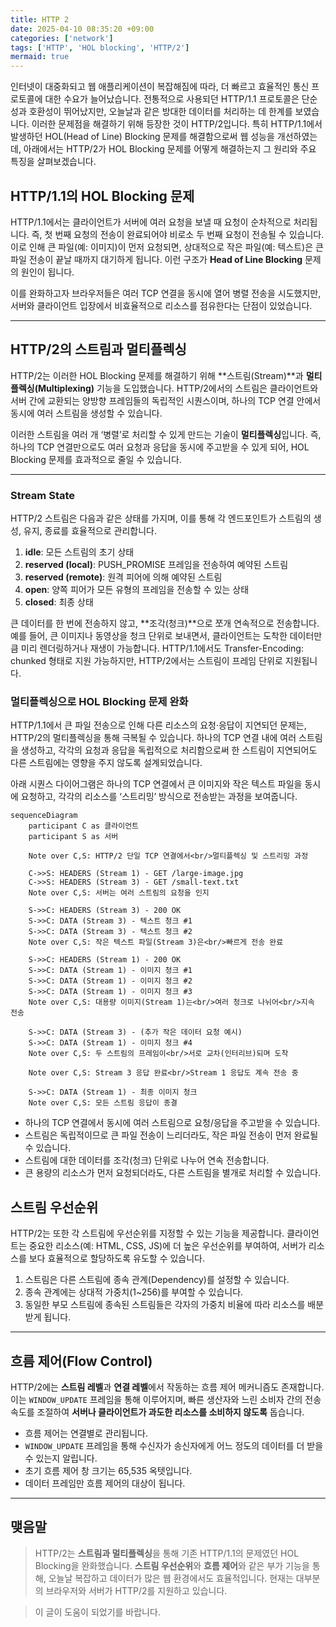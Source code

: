 ```yaml
---
title: HTTP 2
date: 2025-04-10 08:35:20 +09:00
categories: ['network']
tags: ['HTTP', 'HOL blocking', 'HTTP/2']
mermaid: true
---
```


인터넷이 대중화되고 웹 애플리케이션이 복잡해짐에 따라, 더 빠르고 효율적인 통신 프로토콜에 대한 수요가 늘어났습니다. 전통적으로 사용되던 HTTP/1.1 프로토콜은 단순성과 호환성이 뛰어났지만, 오늘날과 같은 방대한 데이터를 처리하는 데 한계를 보였습니다. 이러한 문제점을 해결하기 위해 등장한 것이 HTTP/2입니다. 특히 HTTP/1.1에서 발생하던 HOL(Head of Line) Blocking 문제를 해결함으로써 웹 성능을 개선하였는데, 아래에서는 HTTP/2가 HOL Blocking 문제를 어떻게 해결하는지 그 원리와 주요 특징을 살펴보겠습니다.

## HTTP/1.1의 HOL Blocking 문제

HTTP/1.1에서는 클라이언트가 서버에 여러 요청을 보낼 때 요청이 순차적으로 처리됩니다. 즉, 첫 번째 요청의 전송이 완료되어야 비로소 두 번째 요청이 전송될 수 있습니다. 이로 인해 큰 파일(예: 이미지)이 먼저 요청되면, 상대적으로 작은 파일(예: 텍스트)은 큰 파일 전송이 끝날 때까지 대기하게 됩니다. 이런 구조가 **Head of Line Blocking** 문제의 원인이 됩니다.

이를 완화하고자 브라우저들은 여러 TCP 연결을 동시에 열어 병렬 전송을 시도했지만, 서버와 클라이언트 입장에서 비효율적으로 리소스를 점유한다는 단점이 있었습니다.

---

## HTTP/2의 스트림과 멀티플렉싱

HTTP/2는 이러한 HOL Blocking 문제를 해결하기 위해 **스트림(Stream)**과 **멀티플렉싱(Multiplexing)** 기능을 도입했습니다. HTTP/2에서의 스트림은 클라이언트와 서버 간에 교환되는 양방향 프레임들의 독립적인 시퀀스이며, 하나의 TCP 연결 안에서 동시에 여러 스트림을 생성할 수 있습니다.

이러한 스트림을 여러 개 ‘병렬’로 처리할 수 있게 만드는 기술이 **멀티플렉싱**입니다. 즉, 하나의 TCP 연결만으로도 여러 요청과 응답을 동시에 주고받을 수 있게 되어, HOL Blocking 문제를 효과적으로 줄일 수 있습니다.

---

### Stream State

HTTP/2 스트림은 다음과 같은 상태를 가지며, 이를 통해 각 엔드포인트가 스트림의 생성, 유지, 종료를 효율적으로 관리합니다.

1. **idle**: 모든 스트림의 초기 상태
2. **reserved (local)**: PUSH_PROMISE 프레임을 전송하여 예약된 스트림
3. **reserved (remote)**: 원격 피어에 의해 예약된 스트림
4. **open**: 양쪽 피어가 모든 유형의 프레임을 전송할 수 있는 상태
5. **closed**: 최종 상태

큰 데이터를 한 번에 전송하지 않고, **조각(청크)**으로 쪼개 연속적으로 전송합니다.
예를 들어, 큰 이미지나 동영상을 청크 단위로 보내면서, 클라이언트는 도착한 데이터만큼 미리 렌더링하거나 재생이 가능합니다.
HTTP/1.1에서도 Transfer-Encoding: chunked 형태로 지원 가능하지만, HTTP/2에서는 스트림이 프레임 단위로 지원됩니다.

### 멀티플렉싱으로 HOL Blocking 문제 완화

HTTP/1.1에서 큰 파일 전송으로 인해 다른 리소스의 요청·응답이 지연되던 문제는, HTTP/2의 멀티플렉싱을 통해 극복될 수 있습니다. 
하나의 TCP 연결 내에 여러 스트림을 생성하고, 각각의 요청과 응답을 독립적으로 처리함으로써 한 스트림이 지연되어도 다른 스트림에는 영향을 주지 않도록 설계되었습니다.

아래 시퀀스 다이어그램은 하나의 TCP 연결에서 큰 이미지와 작은 텍스트 파일을 동시에 요청하고, 각각의 리소스를 ‘스트리밍’ 방식으로 전송받는 과정을 보여줍니다.

```mermaid
sequenceDiagram
    participant C as 클라이언트
    participant S as 서버

    Note over C,S: HTTP/2 단일 TCP 연결에서<br/>멀티플렉싱 및 스트리밍 과정

    C->>S: HEADERS (Stream 1) - GET /large-image.jpg
    C->>S: HEADERS (Stream 3) - GET /small-text.txt
    Note over C,S: 서버는 여러 스트림의 요청을 인지

    S->>C: HEADERS (Stream 3) - 200 OK
    S->>C: DATA (Stream 3) - 텍스트 청크 #1
    S->>C: DATA (Stream 3) - 텍스트 청크 #2
    Note over C,S: 작은 텍스트 파일(Stream 3)은<br/>빠르게 전송 완료

    S->>C: HEADERS (Stream 1) - 200 OK
    S->>C: DATA (Stream 1) - 이미지 청크 #1
    S->>C: DATA (Stream 1) - 이미지 청크 #2
    S->>C: DATA (Stream 1) - 이미지 청크 #3
    Note over C,S: 대용량 이미지(Stream 1)는<br/>여러 청크로 나뉘어<br/>지속 전송

    S->>C: DATA (Stream 3) - (추가 작은 데이터 요청 예시)
    S->>C: DATA (Stream 1) - 이미지 청크 #4
    Note over C,S: 두 스트림의 프레임이<br/>서로 교차(인터리브)되며 도착

    Note over C,S: Stream 3 응답 완료<br/>Stream 1 응답도 계속 전송 중

    S->>C: DATA (Stream 1) - 최종 이미지 청크
    Note over C,S: 모든 스트림 응답이 종결
```

- 하나의 TCP 연결에서 동시에 여러 스트림으로 요청/응답을 주고받을 수 있습니다. 
- 스트림은 독립적이므로 큰 파일 전송이 느리더라도, 작은 파일 전송이 먼저 완료될 수 있습니다.
- 스트림에 대한 데이터를 조각(청크) 단위로 나누어 연속 전송합니다. 
- 큰 용량의 리소스가 먼저 요청되더라도, 다른 스트림을 별개로 처리할 수 있습니다.


## 스트림 우선순위

HTTP/2는 또한 각 스트림에 우선순위를 지정할 수 있는 기능을 제공합니다. 클라이언트는 중요한 리소스(예: HTML, CSS, JS)에 더 높은 우선순위를 부여하여, 서버가 리소스를 보다 효율적으로 할당하도록 유도할 수 있습니다.

1. 스트림은 다른 스트림에 종속 관계(Dependency)를 설정할 수 있습니다.
2. 종속 관계에는 상대적 가중치(1~256)를 부여할 수 있습니다.
3. 동일한 부모 스트림에 종속된 스트림들은 각자의 가중치 비율에 따라 리소스를 배분받게 됩니다.

---

## 흐름 제어(Flow Control)

HTTP/2에는 **스트림 레벨**과 **연결 레벨**에서 작동하는 흐름 제어 메커니즘도 존재합니다. 이는 `WINDOW_UPDATE` 프레임을 통해 이루어지며, 빠른 생산자와 느린 소비자 간의 전송 속도를 조절하여 **서버나 클라이언트가 과도한 리소스를 소비하지 않도록** 돕습니다.

- 흐름 제어는 연결별로 관리됩니다.
- `WINDOW_UPDATE` 프레임을 통해 수신자가 송신자에게 어느 정도의 데이터를 더 받을 수 있는지 알립니다.
- 초기 흐름 제어 창 크기는 65,535 옥텟입니다.
- 데이터 프레임만 흐름 제어의 대상이 됩니다.

---

## 맺음말

>HTTP/2는 **스트림과 멀티플렉싱**을 통해 기존 HTTP/1.1의 문제였던 HOL Blocking을 완화했습니다. 
> **스트림 우선순위**와 **흐름 제어**와 같은 부가 기능을 통해, 오늘날 복잡하고 데이터가 많은 웹 환경에서도 효율적입니다.
> 현재는 대부분의 브라우저와 서버가 HTTP/2를 지원하고 있습니다.

> 이 글이 도움이 되었기를 바랍니다. 

